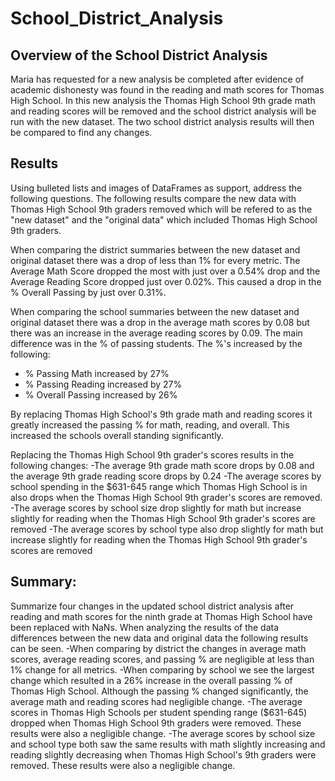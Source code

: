 # School_District_Analysis

## Overview of the School District Analysis

Maria has requested for a new analysis be completed after evidence of academic dishonesty was found in the reading and math scores for Thomas High School. In this new analysis the Thomas High School 9th grade math and reading scores will be removed and the school district analysis will be run with the new dataset. The two school district analysis results will then be compared to find any changes. 


## Results

Using bulleted lists and images of DataFrames as support, address the following questions.
The following results compare the new data with Thomas High School 9th graders removed which will be refered to as the "new dataset" and the "original data" which included Thomas High School 9th graders.

When comparing the district summaries between the new dataset and original dataset there was a drop of less than 1% for every metric. The Average Math Score dropped the most with just over a 0.54% drop and the Average Reading Score dropped just over 0.02%. This caused a drop in the % Overall Passing by just over 0.31%.

When comparing the school summaries between the new dataset and original dataset there was a drop in the average math scores by 0.08 but there was an increase in the average reading scores by 0.09. The main difference was in the % of passing students. The %'s increased by the following:
- % Passing Math increased by 27%
- % Passing Reading increased by 27%
- % Overall Passing increased by 26%

By replacing Thomas High School's 9th grade math and reading scores it greatly increased the passing % for math, reading, and overall. This increased the schools overall standing significantly. 

Replacing the Thomas High School 9th grader's scores results in the following changes:
-The average 9th grade math score drops by 0.08 and the average 9th grade reading score drops by 0.24
-The average scores by school spending in the $631-645 range which Thomas High School is in also drops when the Thomas High School 9th grader's scores are removed.
-The average scores by school size drop slightly for math but increase slightly for reading when the Thomas High School 9th grader's scores are removed
-The average scores by school type also drop slightly for math but increase slightly for reading when the Thomas High School 9th grader's scores are removed


## Summary: 

Summarize four changes in the updated school district analysis after reading and math scores for the ninth grade at Thomas High School have been replaced with NaNs.
When analyzing the results of the data differences between the new data and original data the following results can be seen.
-When comparing by district the changes in average math scores, average reading scores, and passing % are negligible at less than 1% change for all metrics.
-When comparing by school we see the largest change which resulted in a 26% increase in the overall passing % of Thomas High School. Although the passing % changed significantly, the average math and reading scores had negligible change.
-The average scores in Thomas High Schools per student spending range ($631-645) dropped when Thomas High School 9th graders were removed. These results were also a negligible change.
-The average scores by school size and school type both saw the same results with math slightly increasing and reading slightly decreasing when Thomas High School's 9th graders were removed. These results were also a negligible change.
